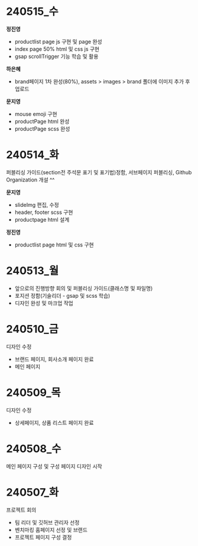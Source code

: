 # 240515_수
**정진영**
- productlist page js 구현 및 page 완성
- index page 50% html 및 css js 구현
- gsap scrollTrigger 기능 학습 및 활용

**하은혜**
- brand페이지 1차 완성(80%), assets > images > brand 폴더에 이미지 추가 후 업로드   
     
**문지영**
- mouse emoji 구현
- productPage html 완성
- productPage scss 완성

# 240514_화 
퍼블리싱 가이드(section전 주석문 표기 및 표기법)정함, 서브페이지 퍼블리싱, 
Github Organization 개설 ^^    
     
**문지영**       
- slideImg 편집, 수정   
- header, footer scss 구현
- productpage html 설계

**정진영**
- productlist page html 및 css 구현

# 240513_월
- 앞으로의 진행방향 회의 및 퍼블리싱 가이드(클래스명 및 파일명)
- 포지션 정함(기술리더 - gsap 및 scss 학습)
- 디자인 완성 및 마크업 작업

# 240510_금
디자인 수정
- 브랜드 페이지, 회사소개 페이지 완료
- 메인 페이지

# 240509_목
디자인 수정
- 상세페이지, 상품 리스트 페이지 완료

# 240508_수
메인 페이지 구성 및 구성 페이지 디자인 시작

# 240507_화
프로젝트 회의
- 팀 리더 및 깃허브 관리자 선정
- 벤치마킹 홈페이지 선정 및 브랜드
- 프로젝트 페이지 구성 결정
